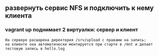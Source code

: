 ## развернуть сервис NFS и подключить к нему клиента
### vagrant up  поднимает 2 виртуалки: сервер и клиент
```
На сервере расшарена директория /srv/upload c правами на запись;
на клиенте она автоматически монтируется при старте в /mnt и делает тестовую запись в hello.log